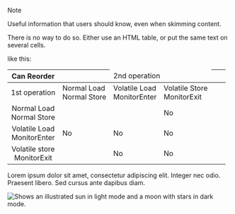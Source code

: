> [!NOTE]
> Useful information that users should know, even when skimming content.


There is no way to do so. Either use an HTML table, or put the same text on several cells.

like this:

| Can Reorder | <td colspan=3> 2nd operation |||
| :---: | --- |-|-|
|1st operation|Normal Load <br/>Normal Store| Volatile Load <br/>MonitorEnter|Volatile Store<br/> MonitorExit|
|Normal Load <br/> Normal Store| | | No|
|Volatile Load <br/> MonitorEnter| No|No|No|
|Volatile store <br/> MonitorExit| | No|No|

Lorem ipsum dolor sit amet, consectetur adipiscing elit. Integer nec odio. Praesent libero. Sed cursus ante dapibus diam. 

<picture>
  <source media="(prefers-color-scheme: dark)" srcset="https://user-images.githubusercontent.com/25423296/163456776-7f95b81a-f1ed-45f7-b7ab-8fa810d529fa.png">
  <source media="(prefers-color-scheme: light)" srcset="https://user-images.githubusercontent.com/25423296/163456779-a8556205-d0a5-45e2-ac17-42d089e3c3f8.png">
  <img alt="Shows an illustrated sun in light mode and a moon with stars in dark mode." src="https://user-images.githubusercontent.com/25423296/163456779-a8556205-d0a5-45e2-ac17-42d089e3c3f8.png">
</picture>
